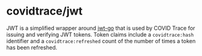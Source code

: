 # covidtrace/jwt

JWT is a simplified wrapper around [jwt-go](https://github.com/dgrijalva/jwt-go)
that is used by COVID Trace for issuing and verifying JWT tokens. Token claims
include a `covidtrace:hash` identifier and a `covidtrace:refreshed` count of the
number of times a token has been refreshed.